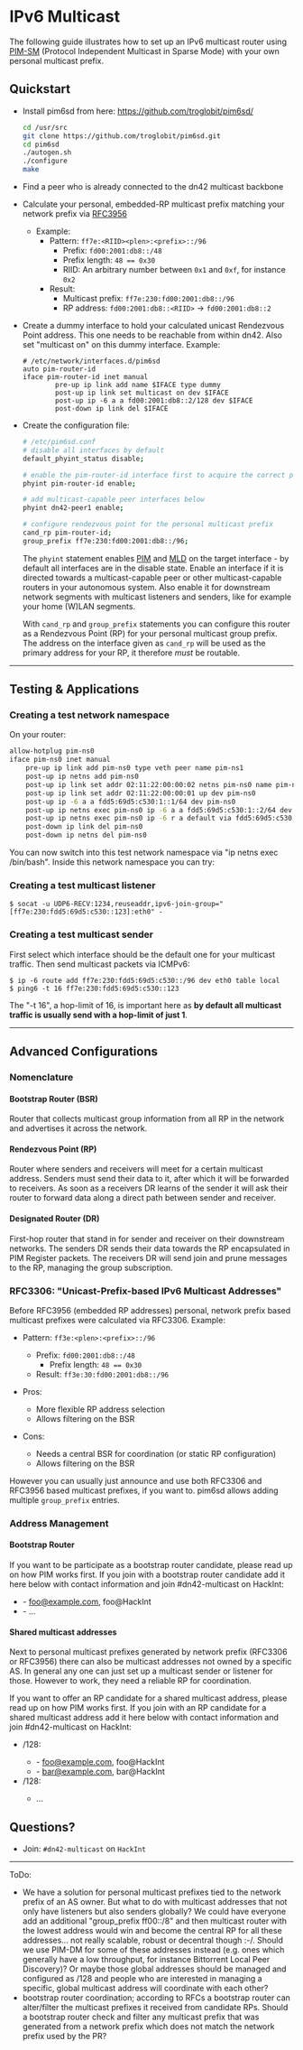 # IPv6 Multicast

The following guide illustrates how to set up an IPv6 multicast router using [PIM-SM](https://en.wikipedia.org/wiki/Protocol_Independent_Multicast#Sparse_mode) (Protocol Independent Multicast in Sparse Mode) with your own personal multicast prefix.

## Quickstart

* Install pim6sd from here: https://github.com/troglobit/pim6sd/
    ```sh
    cd /usr/src
    git clone https://github.com/troglobit/pim6sd.git
    cd pim6sd
    ./autogen.sh
    ./configure
    make
    ```
* Find a peer who is already connected to the dn42 multicast backbone
* Calculate your personal, embedded-RP multicast prefix matching your network prefix via [RFC3956](https://tools.ietf.org/html/rfc3956)
  * Example:
    * Pattern: `ff7e:<RIID><plen>:<prefix>::/96`
        * Prefix: `fd00:2001:db8::/48`
        * Prefix length: `48 == 0x30`
        * RIID: An arbitrary number between `0x1` and `0xf`, for instance `0x2`
    * Result:
      * Multicast prefix: `ff7e:230:fd00:2001:db8::/96`
      * RP address: ``fd00:2001:db8::<RIID>`` -> ``fd00:2001:db8::2``

* Create a dummy interface to hold your calculated unicast Rendezvous Point address. This one needs to be reachable from within dn42. Also set "multicast on" on this dummy interface. Example:

    ```
    # /etc/network/interfaces.d/pim6sd
    auto pim-router-id
    iface pim-router-id inet manual
            pre-up ip link add name $IFACE type dummy
            post-up ip link set multicast on dev $IFACE
            post-up ip -6 a a fd00:2001:db8::2/128 dev $IFACE
            post-down ip link del $IFACE
    ```

* Create the configuration file:

    ```sh
    # /etc/pim6sd.conf
    # disable all interfaces by default
    default_phyint_status disable;
    
    # enable the pim-router-id interface first to acquire the correct primary address
    phyint pim-router-id enable;
    
    # add multicast-capable peer interfaces below
    phyint dn42-peer1 enable;
    
    # configure rendezvous point for the personal multicast prefix
    cand_rp pim-router-id;
    group_prefix ff7e:230:fd00:2001:db8::/96;
    ```

    The `phyint` statement enables [PIM](https://tools.ietf.org/html/rfc7761) and [MLD](https://tools.ietf.org/html/rfc2710) on the target interface - by default all interfaces are in the disable state. Enable an interface if it is directed towards a multicast-capable peer or other multicast-capable routers in your autonomous system. Also enable it for downstream network segments with multicast listeners and senders, like for example your home (W)LAN segments.
    
    With `cand_rp` and `group_prefix` statements you can configure this router as a Rendezvous Point (RP) for your personal multicast group prefix. The address on the interface given as `cand_rp` will be used as the primary address for your RP, it therefore *must* be routable.

---

## Testing & Applications

### Creating a test network namespace

On your router:

```sh
allow-hotplug pim-ns0
iface pim-ns0 inet manual
    pre-up ip link add pim-ns0 type veth peer name pim-ns1
    post-up ip netns add pim-ns0
    post-up ip link set addr 02:11:22:00:00:02 netns pim-ns0 name pim-ns0 up dev pim-ns1
    post-up ip link set addr 02:11:22:00:00:01 up dev pim-ns0
    post-up ip -6 a a fdd5:69d5:c530:1::1/64 dev pim-ns0
    post-up ip netns exec pim-ns0 ip -6 a a fdd5:69d5:c530:1::2/64 dev pim-ns0
    post-up ip netns exec pim-ns0 ip -6 r a default via fdd5:69d5:c530:1::1
    post-down ip link del pim-ns0
    post-down ip netns del pim-ns0
```

You can now switch into this test network namespace via "ip netns exec /bin/bash". Inside this network namespace you can try:

### Creating a test multicast listener

```
$ socat -u UDP6-RECV:1234,reuseaddr,ipv6-join-group="[ff7e:230:fdd5:69d5:c530::123]:eth0" -
```

### Creating a test multicast sender

First select which interface should be the default one for your multicast traffic. Then send multicast packets via ICMPv6:

```
$ ip -6 route add ff7e:230:fdd5:69d5:c530::/96 dev eth0 table local
$ ping6 -t 16 ff7e:230:fdd5:69d5:c530::123
```

The "-t 16", a hop-limit of 16, is important here as **by default all multicast traffic is usually send with a hop-limit of just 1**.

---

## Advanced Configurations



### Nomenclature

#### Bootstrap Router (BSR)

Router that collects multicast group information from all RP in the network and advertises it across the network.

#### Rendezvous Point (RP)

Router where senders and receivers will meet for a certain multicast address. Senders must send their data to it, after which it will be forwarded to receivers. As soon as a receivers DR learns of the sender it will ask their router to forward data along a direct path between sender and receiver.

#### Designated Router (DR)

First-hop router that stand in for sender and receiver on their downstream networks. The senders DR sends their data towards the RP encapsulated in PIM Register packets. The receivers DR will send join and prune messages to the RP, managing the group subscription.

### RFC3306: "Unicast-Prefix-based IPv6 Multicast Addresses"

Before RFC3956 (embedded RP addresses) personal, network prefix based multicast prefixes were calculated via RFC3306. Example:

* Pattern: `ff3e:<plen>:<prefix>::/96`
  * Prefix: `fd00:2001:db8::/48`
    * Prefix length: `48 == 0x30`
  * Result: `ff3e:30:fd00:2001:db8::/96`

* Pros:
  * More flexible RP address selection
  * Allows filtering on the BSR

* Cons:
  * Needs a central BSR for coordination (or static RP configuration)
  * Allows filtering on the BSR

However you can usually just announce and use both RFC3306 and RFC3956 based multicast prefixes, if you want to. pim6sd allows adding multiple ``group_prefix`` entries.

### Address Management

#### Bootstrap Router

If you want to be participate as a bootstrap router candidate, please read up on how PIM works first. If you join with a bootstrap router candidate add it here below with contact information and join #dn42-multicast on HackInt:
* <BSR-ADDR1> - foo@example.com, foo@HackInt
* <BSR-ADDR2> - ...

#### Shared multicast addresses

Next to personal multicast prefixes generated by network prefix (RFC3306 or RFC3956) there can also be multicast addresses not owned by a specific AS. In general any one can just set up a multicast sender or listener for those. However to work, they need a reliable RP for coordination.

If you want to offer an RP candidate for a shared multicast address, please read up on how PIM works first. If you join with an RP candidate for a shared multicast address add it here below with contact information and join #dn42-multicast on HackInt:
* <multicast-address1>/128:
  - <RP-address1> - foo@example.com, foo@HackInt
  - <RP-address2> - bar@example.com, bar@HackInt
* <multicast-address2>/128:
  - ...

## Questions?

* Join: ``#dn42-multicast`` on ``HackInt``

---

ToDo:
* We have a solution for personal multicast prefixes tied to the network prefix of an AS owner. But what to do with multicast addresses that not only have listeners but also senders globally? We could have everyone add an additional "group_prefix ff00::/8" and then multicast router with the lowest address would win and become the central RP for all these addresses... not really scalable, robust or decentral though :-/. Should we use PIM-DM for some of these addresses instead (e.g. ones which generally have a low throughput, for instance Bittorrent Local Peer Discovery)? Or maybe those global addresses should be managed and configured as /128 and people who are interested in managing a specific, global multicast address will coordinate with each other?
* bootstrap router coordination; according to RFCs a bootstrap router can alter/filter the multicast prefixes it received from candidate RPs. Should a bootstrap router check and filter any multicast prefix that was generated from a network prefix which does not match the network prefix used by the PR?